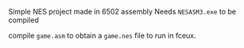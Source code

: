 Simple NES project made in 6502 assembly
Needs `NESASM3.exe` to be compiled

compile `game.asm` to obtain a `game.nes` file to run in fceux.
